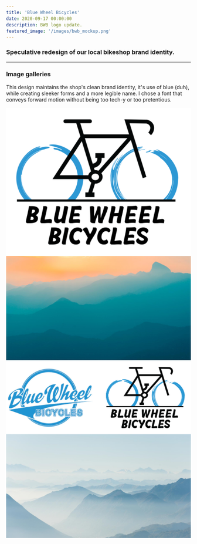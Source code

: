 ```yaml
---
title: 'Blue Wheel Bicycles'
date: 2020-09-17 00:00:00
description: BWB logo update.
featured_image: '/images/bwb_mockup.png'
---
```



### Speculative redesign of our local bikeshop brand identity.

---

### Image galleries

This design maintains the shop's clean brand identity, it's use of blue &#40;duh&#41;, while creating sleeker forms and a more legible name. I chose a font that conveys forward motion without being too tech-y or too pretentious.

<div class="gallery" data-columns="3">
	<img src="/images/Blue_wheel_logo.png">
	<img src="/images/demo/demo-landscape.jpg">
	<img src="/images/bwb_comparison.png">
	<img src="/images/demo/demo-landscape-2.jpg">
</div>
